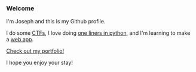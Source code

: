 ### Welcome

I'm Joseph and this is my Github profile.

I do some [CTFs](https://ctftime.org/team/138100), I love doing [one liners in python](https://github.com/jlsajfj/one-lyne), and I'm learning to make a [web app](https://github.com/jlsajfj/ellie-and-edward).

[Check out my portfolio!](https://github.com/jlsajfj/Portfolio)

I hope you enjoy your stay!
<!--
**jlsajfj/jlsajfj** is a ✨ _special_ ✨ repository because its `README.md` (this file) appears on your GitHub profile.

Here are some ideas to get you started:

- 🔭 I’m currently working on ...
- 🌱 I’m currently learning ...
- 👯 I’m looking to collaborate on ...
- 🤔 I’m looking for help with ...
- 💬 Ask me about ...
- 📫 How to reach me: ...
- 😄 Pronouns: ...
- ⚡ Fun fact: ...
-->
